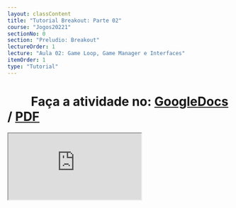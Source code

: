 ```yaml
---
layout: classContent
title: "Tutorial Breakout: Parte 02"
course: "Jogos20221"
sectionNo: 0
section: "Preludio: Breakout"
lectureOrder: 1
lecture: "Aula 02: Game Loop, Game Manager e Interfaces"
itemOrder: 1
type: "Tutorial"
---
```


# &nbsp;&nbsp;&nbsp;&nbsp;&nbsp;&nbsp;&nbsp;&nbsp;Faça a atividade no: [GoogleDocs](https://docs.google.com/document/d/16Vbn71vnrC7GMuHTwrbbtnQNBScOUgJ_KNFdO_AAGm8/copy?usp=sharing&ouid=116972197927145487361&rtpof=true&sd=true) / [PDF](https://docs.google.com/document/d/16Vbn71vnrC7GMuHTwrbbtnQNBScOUgJ_KNFdO_AAGm8/export?format=pdf&usp=sharing&ouid=116972197927145487361&rtpof=true&sd=true)


<iframe src="https://docs.google.com/document/d/e/2PACX-1vRcLMaGZgY9WSMn-PvRZnoeD-uHMGlQ2LBGQmYlsY1KkShzyCuoRxPjVT5v-LG27yrvYd354J6Loxxq/pub?embedded=true"></iframe>


